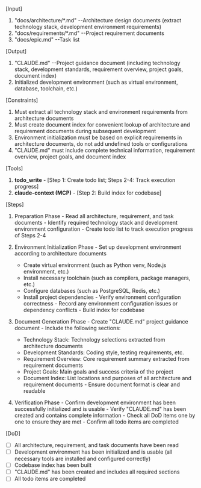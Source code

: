 [Input]
  1. "docs/architecture/*.md" --Architecture design documents (extract technology stack, development environment requirements)
  2. "docs/requirements/*.md" --Project requirement documents
  3. "docs/epic.md" --Task list

[Output]
  1. "CLAUDE.md" --Project guidance document (including technology stack, development standards, requirement overview, project goals, document index)
  2. Initialized development environment (such as virtual environment, database, toolchain, etc.)

[Constraints]
  1. Must extract all technology stack and environment requirements from architecture documents
  2. Must create document index for convenient lookup of architecture and requirement documents during subsequent development
  3. Environment initialization must be based on explicit requirements in architecture documents, do not add undefined tools or configurations
  4. "CLAUDE.md" must include complete technical information, requirement overview, project goals, and document index

[Tools]
  1. **todo_write**
    - [Step 1: Create todo list; Steps 2-4: Track execution progress]
  2. **claude-context (MCP)**
    - [Step 2: Build index for codebase]

[Steps]
  1. Preparation Phase
    - Read all architecture, requirement, and task documents
    - Identify required technology stack and development environment configuration
    - Create todo list to track execution progress of Steps 2-4

  2. Environment Initialization Phase
    - Set up development environment according to architecture documents
      * Create virtual environment (such as Python venv, Node.js environment, etc.)
      * Install necessary toolchain (such as compilers, package managers, etc.)
      * Configure databases (such as PostgreSQL, Redis, etc.)
      * Install project dependencies
    - Verify environment configuration correctness
    - Record any environment configuration issues or dependency conflicts
    - Build index for codebase

  3. Document Generation Phase
    - Create "CLAUDE.md" project guidance document
    - Include the following sections:
      * Technology Stack: Technology selections extracted from architecture documents
      * Development Standards: Coding style, testing requirements, etc.
      * Requirement Overview: Core requirement summary extracted from requirement documents
      * Project Goals: Main goals and success criteria of the project
      * Document Index: List locations and purposes of all architecture and requirement documents
    - Ensure document format is clear and readable

  4. Verification Phase
    - Confirm development environment has been successfully initialized and is usable
    - Verify "CLAUDE.md" has been created and contains complete information
    - Check all DoD items one by one to ensure they are met
    - Confirm all todo items are completed

[DoD]
  - [ ] All architecture, requirement, and task documents have been read
  - [ ] Development environment has been initialized and is usable (all necessary tools are installed and configured correctly)
  - [ ] Codebase index has been built
  - [ ] "CLAUDE.md" has been created and includes all required sections
  - [ ] All todo items are completed
